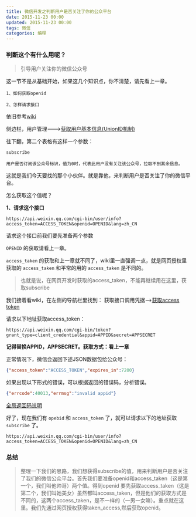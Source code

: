 ```yaml
---
title: 微信开发之判断用户是否关注了你的公众平台
date: 2015-11-23 00:00
updated: 2015-11-23 00:00
tags: 微信
categories: 编程
---
```


### 判断这个有什么用呢？
> 引导用户关注你的微信公众号

这一节不是从基础开始，如果这几个知识点，你不清楚，请先看上一章。

    1、如何获取openid

    2、怎样请求接口

依旧参考[wiki](http://mp.weixin.qq.com/wiki/)

侧边栏，用户管理--->[获取用户基本信息(UnionID机制)](http://mp.weixin.qq.com/wiki/17/c807ee0f10ce36226637cebf428a0f6d.html)

往下翻，第二个表格有这样一个参数：

```
subscribe

用户是否订阅该公众号标识，值为0时，代表此用户没有关注该公众号，拉取不到其余信息。
```
<!--more-->

这就是我们今天要找的那个小伙伴。就是靠他，来判断用户是否关注了你的微信平台。

怎么获取这个值呢？

**1、请求这个接口**
```
https://api.weixin.qq.com/cgi-bin/user/info?access_token=ACCESS_TOKEN&openid=OPENID&lang=zh_CN
```
请求这个接口前我们要先准备两个参数

`OPENID` 的获取请看上一章。

`access_taken` 的获取和上一章就不同了，wiki里一直强调一点，就是网页授权里获取的 `access_taken` 和平常的用的 `access_taken` 是不同的。

> 也就是说，在网页开发时获取的access_taken，不能再继续用在这里，获取subscribe


我们接着看wiki，在左侧的导航栏里找到：
获取接口调用凭据-->[获取access token](http://mp.weixin.qq.com/wiki/2/88b2bf1265a707c031e51f26ca5e6512.html)


请求以下地址获取access_token：
```
https://api.weixin.qq.com/cgi-bin/token?grant_type=client_credential&appid=APPID&secret=APPSECRET
```
**记得替换APPID，APPSECRET。获取方式：看上一章**

正常情况下，微信会返回下述JSON数据包给公众号：

```json
{"access_token":"ACCESS_TOKEN","expires_in":7200}
```

如果出现以下形式的错误，可以根据返回的错误码，分析错误。

```json
{"errcode":40013,"errmsg":"invalid appid"}
```

[全局返回码说明](http://mp.weixin.qq.com/wiki/17/fa4e1434e57290788bde25603fa2fcbd.html)


好了，现在我们有 `opebid` 和 `access_token` 了，就可以请求以下的地址获取 `subscribe` 了。
```
https://api.weixin.qq.com/cgi-bin/user/info?access_token=ACCESS_TOKEN&openid=OPENID&lang=zh_CN
```

### 总结

> 整理一下我们的思路，我们想获得subscribe的值，用来判断用户是否关注了我们的微信公众平台。首先我们要准备openid和access_taken（这是第一个，我们叫他帅哥）两个值。得到openid 要先获取access_taken（这是第二个，我们叫她美女）虽然都叫access_taken，但是他们的获取方式是不同的，这两个access_taken，是不一样的（一男一女嘛）。重点就在这里。我们先通过网页授权获得taken_access,然后获取openid。
